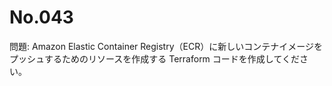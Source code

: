 # No.043

問題: Amazon Elastic Container Registry（ECR）に新しいコンテナイメージをプッシュするためのリソースを作成する Terraform コードを作成してください。
